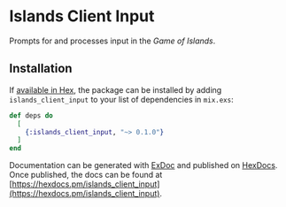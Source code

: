 # Islands Client Input

Prompts for and processes input in the _Game of Islands_.

## Installation

If [available in Hex](https://hex.pm/docs/publish), the package can be installed
by adding `islands_client_input` to your list of dependencies in `mix.exs`:

```elixir
def deps do
  [
    {:islands_client_input, "~> 0.1.0"}
  ]
end
```

Documentation can be generated with [ExDoc](https://github.com/elixir-lang/ex_doc)
and published on [HexDocs](https://hexdocs.pm). Once published, the docs can
be found at [https://hexdocs.pm/islands_client_input](https://hexdocs.pm/islands_client_input).

